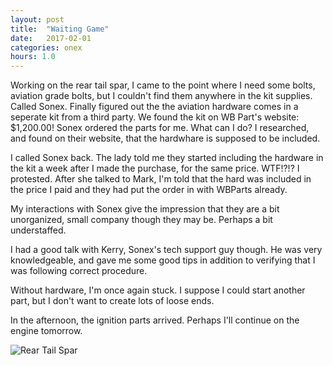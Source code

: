 ```yaml
---
layout: post
title:  "Waiting Game"
date:   2017-02-01 
categories: onex
hours: 1.0
---
```


Working on the rear tail spar, I came to the point where I need some bolts, aviation grade bolts, but I couldn't find them anywhere in the kit supplies.  Called Sonex.  Finally figured out the the aviation hardware comes in a seperate kit from a third party.  We found the kit on WB Part's website: $1,200.00!  Sonex ordered the parts for me.  What can I do?  I researched, and found on their website, that the hardwhare is supposed to be included.

I called Sonex back.  The lady told me they started including the hardware in the kit a week after I made the purchase, for the same price.  WTF!?!?  I protested.  After she talked to Mark, I'm told that the hard was included in the price I paid and they had put the order in with WBParts already.  

My interactions with Sonex give the impression that they are a bit unorganized, small company though they may be.  Perhaps a bit understaffed.

I had a good talk with Kerry, Sonex's tech support guy though.  He was very knowledgeable, and gave me some good tips in addition to verifying that I was following correct procedure.

Without hardware, I'm once again stuck.  I suppose I could start another part, but I don't want to create lots of loose ends.

In the afternoon, the ignition parts arrived.  Perhaps I'll continue on the engine tomorrow.

![Rear Tail Spar](/onex/img/2017-02-01/1.jpg)
